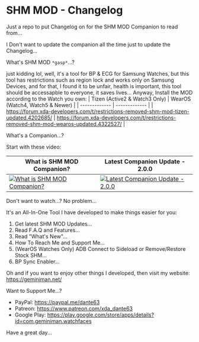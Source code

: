 # SHM MOD - Changelog

Just a repo to put Changelog on for the SHM MOD Companion to read from...

I Don't want to update the companion all the time just to update the Changelog...

What's SHM MOD `*gasp*`...?

just kidding lol, well, it's a tool for BP & ECG for Samsung Watches, but this tool has restrictions such as region lock and works only on Samsung Devices, and for that, I found it to be unfair, health is important, this tool should be accessapble to everyone, it saves lives... Anyway, Install the MOD according to the Watch you own:
| Tizen (Active2 & Watch3 Only)  | WearOS (Watch4, Watch5 & Newer) |
| ------------- | ------------- |
| https://forum.xda-developers.com/t/restrictions-removed-shm-mod-tizen-updated.4202685/  | https://forum.xda-developers.com/t/restrictions-removed-shm-mod-wearos-updated.4322527/  |

What's a Companion...?

Start with these video:

| What is SHM MOD Companion?  | Latest Companion Update - 2.0.0 |
| ------------- | ------------- |
| [![What is SHM MOD Companion?](https://img.youtube.com/vi/a0FO9pwqMkQ/0.jpg)](https://www.youtube.com/watch?v=a0FO9pwqMkQ)  | [![Latest Companion Update - 2.0.0](https://img.youtube.com/vi/Qx6Jorgbj0k/0.jpg)](https://www.youtube.com/watch?v=Qx6Jorgbj0k)  |

Don't want to watch...?
No problem...

It's an All-In-One Tool I have developed to make things easier for you:
 1. Get latest SHM MOD Updates...
 2. Read F.A.Q and Features...
 3. Read "What's New"...
 4. How To Reach Me and Support Me...
 5. (WearOS Watches Only) ADB Connect to Sideload or Remove/Restore Stock SHM...
 6. BP Sync Enabler...
 
 Oh and if you want to enjoy other things I developed, then visit my website: https://geminiman.net/
 
 Want to Support Me...?
 
 + PayPal: https://paypal.me/dante63
 + Patreon: https://www.patreon.com/xda_dante63
 + Google Play: https://play.google.com/store/apps/details?id=com.geminiman.watchfaces
 
 Have a great day...
